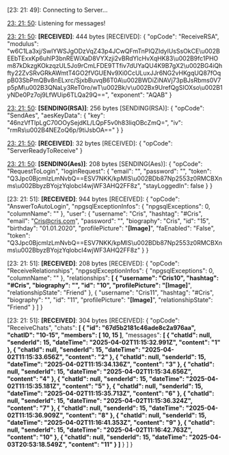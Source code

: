 [23: 21: 49]:
Connecting to Server...

[23: 21: 50]:
Connected!

[23: 21: 50]:
Listening for messages!

[23: 21: 50]:
**[RECEIVED]**: 444 bytes
[RECEIVED]: {
  "opCode": "ReceiveRSA",
  "modulus": "w6C1La3xj/SwlYWSJgODzVqZ43p4JCwQFmTnPIQZIdylUsSsOkCE\u002BEEbTExxKp6uhlP3bnREWiXaD8VYXzji2vBRdYlcHvXqHK83\u002B9fc1PHOm87kDkzgKOkzqzUL5Jo9rCmLFDE9TTfiv7dUYaQU4K9B7gX2\u002BG4iQhfty22ZvSRvGRkAWmtT4GO2fVGUENv9Xi0CcULuxJJr6NG2vHKgqUQ87fOqpB03SbPmQBv8nELxrc/SjxbBuvqB6T0A\u002BWDiZiNAVj73pBJsRbms0V7p5pM\u002B3QNaLy3ReT0ro/wT\u002Bk/v\u002Bx9UrefQgSIOXso\u002B1yNDe0Pz7oj9LfWUip6TLQa29Q==",
  "exponent": "AQAB"
}

[23: 21: 50]:
**[SENDING(RSA)]**: 256 bytes
[SENDING(RSA)]: {
  "opCode": "SendAes",
  "aesKeyData": {
    "key": "46nzVfTlpLgC70OOySejdKL/LQpF5v0h83liqOBcZmQ=",
    "iv": "rmRs\u002B4NEZoQ6p/9tiJsbOA=="
  }
}

[23: 21: 50]:
**[RECEIVED]**: 32 bytes
[RECEIVED]: {
  "opCode": "ServerReadyToReceive"
}

[23: 21: 50]:
**[SENDING(Aes)]**: 208 bytes
[SENDING(Aes)]: {
  "opCode": "RequestToLogin",
  "loginRequest": {
    "email": "",
    "password": "",
    "token": "Q3Jpc0BjcmlzLmNvbQ==ESV7NKK/kpMIS\u002BDb87Np2553z0RMCBXnms\u002BbyzBYojzYqlobcI4wjWF3AHQ2FF8z",
    "stayLoggedIn": false
  }
}

[23: 21: 51]:
**[RECEIVED]**: 944 bytes
[RECEIVED]: {
  "opCode": "AnswerToAutoLogin",
  "npgsqlExceptionInfos": {
    "npgsqlExceptions": 0,
    "columnName": ""
  },
  "user": {
    "username": "Cris",
    "hashtag": "#Cris",
    "email": "Cris@cris.com",
    "password": "",
    "biography": "Cris",
    "id": "15",
    "birthday": "01.01.2020",
    "profilePicture": "**[Image]**",
    "faEnabled": "False",
    "token": "Q3Jpc0BjcmlzLmNvbQ==ESV7NKK/kpMIS\u002BDb87Np2553z0RMCBXnms\u002BbyzBYojzYqlobcI4wjWF3AHQ2FF8z"
  }
}

[23: 21: 51]:
**[RECEIVED]**: 208 bytes
[RECEIVED]: {
  "opCode": "ReceiveRelationships",
  "npgsqlExceptionInfos": {
    "npgsqlExceptions": 0,
    "columnName": ""
  },
  "relationships": **[
    {
      "username": "Cris10",
      "hashtag": "#Cris",
      "biography": "",
      "id": "10",
      "profilePicture": "[Image]**",
      "relationshipState": "Friend"
    },
    {
      "username": "Cris11",
      "hashtag": "#Cris",
      "biography": "",
      "id": "11",
      "profilePicture": "**[Image]**",
      "relationshipState": "Friend"
    }
  ]
}

[23: 21: 51]:
**[RECEIVED]**: 304 bytes
[RECEIVED]: {
  "opCode": "ReceiveChats",
  "chats": **[
    {
      "id": "67d5b2181c46ade8c2a976aa",
      "chatID": "10-15",
      "members": [
        10,
        15
      ]**,
      "messages": **[
        {
          "chatId": null,
          "senderId": 15,
          "dateTime": "2025-04-02T11:15:32.991Z",
          "content": "1"
        },
        {
          "chatId": null,
          "senderId": 15,
          "dateTime": "2025-04-02T11:15:33.656Z",
          "content": "2"
        },
        {
          "chatId": null,
          "senderId": 15,
          "dateTime": "2025-04-02T11:15:34.136Z",
          "content": "3"
        },
        {
          "chatId": null,
          "senderId": 15,
          "dateTime": "2025-04-02T11:15:34.656Z",
          "content": "4"
        },
        {
          "chatId": null,
          "senderId": 15,
          "dateTime": "2025-04-02T11:15:35.181Z",
          "content": "5"
        },
        {
          "chatId": null,
          "senderId": 15,
          "dateTime": "2025-04-02T11:15:35.713Z",
          "content": "6"
        },
        {
          "chatId": null,
          "senderId": 15,
          "dateTime": "2025-04-02T11:15:36.324Z",
          "content": "7"
        },
        {
          "chatId": null,
          "senderId": 15,
          "dateTime": "2025-04-02T11:15:36.909Z",
          "content": "8"
        },
        {
          "chatId": null,
          "senderId": 15,
          "dateTime": "2025-04-02T11:16:41.353Z",
          "content": "9"
        },
        {
          "chatId": null,
          "senderId": 15,
          "dateTime": "2025-04-02T11:16:42.763Z",
          "content": "10"
        },
        {
          "chatId": null,
          "senderId": 15,
          "dateTime": "2025-04-03T20:53:18.549Z",
          "content": "11"
        }
      ]**
    }
  ]
}

